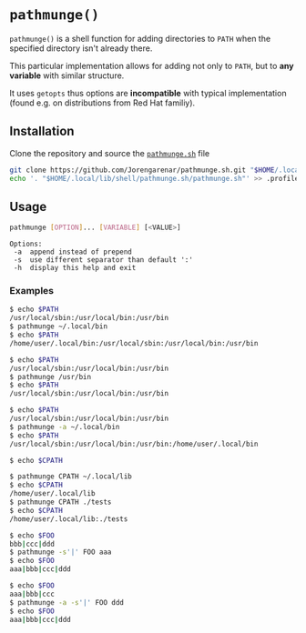 `pathmunge()`
=============

`pathmunge()` is a shell function for adding directories to `PATH`
when the specified directory isn't already there.

This particular implementation allows for adding not only to `PATH`,
but to **any variable** with similar structure.

It uses `getopts` thus options are **incompatible** with typical
implementation (found e.g. on distributions from Red Hat familiy).

## Installation

Clone the repository and source the [`pathmunge.sh`](https://github.com/Jorengarenar/pathmunge.sh/blob/master/pathmunge.sh) file
```sh
git clone https://github.com/Jorengarenar/pathmunge.sh.git "$HOME/.local/lib/shell"
echo '. "$HOME/.local/lib/shell/pathmunge.sh/pathmunge.sh"' >> .profile
```

## Usage
```sh
pathmunge [OPTION]... [VARIABLE] [<VALUE>]
```

```
Options:
 -a  append instead of prepend
 -s  use different separator than default ':'
 -h  display this help and exit
```

### Examples

```sh
$ echo $PATH
/usr/local/sbin:/usr/local/bin:/usr/bin
$ pathmunge ~/.local/bin
$ echo $PATH
/home/user/.local/bin:/usr/local/sbin:/usr/local/bin:/usr/bin
```

```sh
$ echo $PATH
/usr/local/sbin:/usr/local/bin:/usr/bin
$ pathmunge /usr/bin
$ echo $PATH
/usr/local/sbin:/usr/local/bin:/usr/bin
```

```sh
$ echo $PATH
/usr/local/sbin:/usr/local/bin:/usr/bin
$ pathmunge -a ~/.local/bin
$ echo $PATH
/usr/local/sbin:/usr/local/bin:/usr/bin:/home/user/.local/bin
```

```sh
$ echo $CPATH

$ pathmunge CPATH ~/.local/lib
$ echo $CPATH
/home/user/.local/lib
$ pathmunge CPATH ./tests
$ echo $CPATH
/home/user/.local/lib:./tests
```

```sh
$ echo $FOO
bbb|ccc|ddd
$ pathmunge -s'|' FOO aaa
$ echo $FOO
aaa|bbb|ccc|ddd
```

```sh
$ echo $FOO
aaa|bbb|ccc
$ pathmunge -a -s'|' FOO ddd
$ echo $FOO
aaa|bbb|ccc|ddd
```
